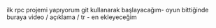 ilk rpc projemi yapıyorum git kullanarak başlayacağım- oyun bittiğinde buraya video / açıklama / tr - en ekleyeceğim

